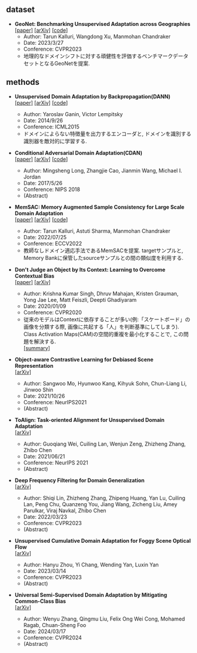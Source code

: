 ## dataset
- **GeoNet: Benchmarking Unsupervised Adaptation across Geographies**  
[[paper]](https://openaccess.thecvf.com/content/CVPR2023/papers/Kalluri_GeoNet_Benchmarking_Unsupervised_Adaptation_Across_Geographies_CVPR_2023_paper.pdf)
[[arXiv]](https://arxiv.org/abs/2303.15443)
[[code]](https://github.com/ViLab-UCSD/GeoNet)
  - Author: Tarun Kalluri, Wangdong Xu, Manmohan Chandraker  
  - Date: 2023/3/27  
  - Conference: CVPR2023  
  - 地理的なドメインシフトに対する頑健性を評価するベンチマークデータセットとなるGeoNetを提案.

## methods
- **Unsupervised Domain Adaptation by Backpropagation(DANN)**  
[[paper]](http://sites.skoltech.ru/compvision/projects/grl/files/paper.pdf)
[[arXiv]](https://arxiv.org/abs/1409.7495)
[[code]](https://github.com/fungtion/DANN)
  - Author: Yaroslav Ganin, Victor Lempitsky
  - Date: 2014/9/26  
  - Conference: ICML2015
  - ドメインによらない特徴量を出力するエンコーダと, ドメインを識別する識別器を敵対的に学習する.
 
- **Conditional Adversarial Domain Adaptation(CDAN)**  
[[paper]](https://papers.nips.cc/paper_files/paper/2018/file/ab88b15733f543179858600245108dd8-Paper.pdf)
[[arXiv]](https://arxiv.org/abs/1705.10667)
[[code]](https://github.com/thuml/CDAN)
  - Author: Mingsheng Long, Zhangjie Cao, Jianmin Wang, Michael I. Jordan
  - Date: 2017/5/26  
  - Conference: NIPS 2018
  - (Abstract)

- **MemSAC: Memory Augmented Sample Consistency for Large Scale Domain Adaptation**  
[[paper]](https://tarun005.github.io/files/papers/MemSAC_ECCV22.pdf)
[[arXiv]](https://arxiv.org/abs/2207.12389)
[[code]](https://github.com/ViLab-UCSD/MemSAC_ECCV2022)
  - Author: Tarun Kalluri, Astuti Sharma, Manmohan Chandraker  
  - Date: 2022/07/25  
  - Conference: ECCV2022  
  - 教師なしドメイン適応手法であるMemSACを提案. targetサンプルと, Memory Bankに保管したsourceサンプルとの間の類似度を利用する.

- **Don't Judge an Object by Its Context: Learning to Overcome Contextual Bias**  
[[paper]](https://openaccess.thecvf.com/content_CVPR_2020/papers/Singh_Dont_Judge_an_Object_by_Its_Context_Learning_to_Overcome_CVPR_2020_paper.pdf)
[[arXiv]](https://arxiv.org/abs/2001.03152)
  - Author: Krishna Kumar Singh, Dhruv Mahajan, Kristen Grauman, Yong Jae Lee, Matt Feiszli, Deepti Ghadiyaram  
  - Date: 2020/01/09  
  - Conference: CVPR2020  
  - 従来のモデルはContextに依存することが多い(例:「スケートボード」の画像を分類する際, 画像に共起する「人」を判断基準にしてしまう). Class Activation Maps(CAM)の空間的重複を最小化することで, この問題を解決する.  
    [[summary]](https://github.com/hori-ten/papers/blob/main/categories/domain_adaptation/contextual_bias.md)

- **Object-aware Contrastive Learning for Debiased Scene Representation**  
[[arXiv]](https://arxiv.org/abs/2108.00049)
  - Author: Sangwoo Mo, Hyunwoo Kang, Kihyuk Sohn, Chun-Liang Li, Jinwoo Shin  
  - Date: 2021/10/26  
  - Conference: NeurIPS2021  
  - (Abstract)

- **ToAlign: Task-oriented Alignment for Unsupervised Domain Adaptation**  
[[arXiv]](https://arxiv.org/abs/2106.10812)
  - Author: Guoqiang Wei, Cuiling Lan, Wenjun Zeng, Zhizheng Zhang, Zhibo Chen  
  - Date: 2021/06/21  
  - Conference: NeurIPS 2021  
  - (Abstract)

- **Deep Frequency Filtering for Domain Generalization**  
[[arXiv]](https://arxiv.org/abs/2203.12198)
  - Author: Shiqi Lin, Zhizheng Zhang, Zhipeng Huang, Yan Lu, Cuiling Lan, Peng Chu, Quanzeng You, Jiang Wang, Zicheng Liu, Amey Parulkar, Viraj Navkal, Zhibo Chen
  - Date: 2022/03/23  
  - Conference: CVPR2023
  - (Abstract)

- **Unsupervised Cumulative Domain Adaptation for Foggy Scene Optical Flow**  
[[arXiv]](https://arxiv.org/abs/2303.07564)
  - Author: Hanyu Zhou, Yi Chang, Wending Yan, Luxin Yan
  - Date: 2023/03/14
  - Conference: CVPR2023  
  - (Abstract)

- **Universal Semi-Supervised Domain Adaptation by Mitigating Common-Class Bias**  
[[arXiv]](https://arxiv.org/abs/2403.11234)
  - Author: Wenyu Zhang, Qingmu Liu, Felix Ong Wei Cong, Mohamed Ragab, Chuan-Sheng Foo
  - Date: 2024/03/17
  - Conference: CVPR2024  
  - (Abstract)

